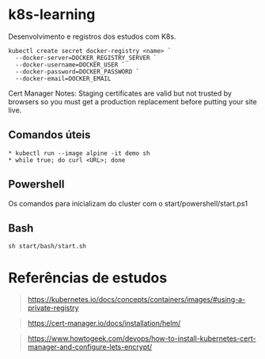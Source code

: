 # k8s-learning
Desenvolvimento e registros dos estudos com K8s.

```
kubectl create secret docker-registry <name> `
  --docker-server=DOCKER_REGISTRY_SERVER `
  --docker-username=DOCKER_USER `
  --docker-password=DOCKER_PASSWORD `
  --docker-email=DOCKER_EMAIL
```

Cert Manager Notes:
Staging certificates are valid but not trusted by browsers so you must get a production replacement before putting your site live.

## Comandos úteis
```
* kubectl run --image alpine -it demo sh
* while true; do curl <URL>; done
```


## Powershell
Os comandos para inicializam do cluster com o start/powershell/start.ps1

## Bash

```
sh start/bash/start.sh
```

# Referências de estudos
> https://kubernetes.io/docs/concepts/containers/images/#using-a-private-registry

> https://cert-manager.io/docs/installation/helm/

> https://www.howtogeek.com/devops/how-to-install-kubernetes-cert-manager-and-configure-lets-encrypt/